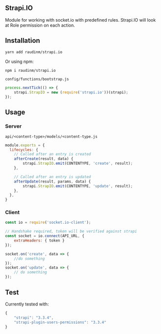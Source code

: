 ## Strapi.IO

Module for working with socket.io with predefined rules. Strapi.IO will look at Role permission on each action.

## Installation
```bash
yarn add raudinm/strapi.io
```
Or using npm:
```bash
npm i raudinm/strapi.io
```

`config/functions/bootstrap.js`
```js
process.nextTick(() => {
    strapi.StrapIO = new (require('strapi.io'))(strapi);
});
```

## Usage

### Server
`api/<content-type>/models/<content-type.js`
```js
module.exports = {
  lifecycles: {
    // Called after an entry is created
    afterCreate(result, data) {
        strapi.StrapIO.emit(CONTENTYPE, 'create', result);
    },

    // Called after an entry is updated
    afterUpdate(result, params, data) {
        strapi.StrapIO.emit(CONTENTYPE, 'update', result);
    },
  },
}
```
### Client

```js
const io = require('socket.io-client');

// Handshake required, token will be verified against strapi
const socket = io.connect(API_URL, {
    extraHeaders: { token }
});

socket.on('create', data => {
    //do something
});
socket.on('update', data => {
    // do something
});
```

## Test
Currently tested with:
```js
{
    "strapi": "3.3.4",
    "strapi-plugin-users-permissions": "3.3.4"
}
```

